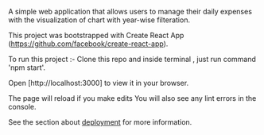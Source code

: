 A simple web application that allows users to manage their daily expenses with the visualization of chart with year-wise filteration.

This project was bootstrapped with Create React App (https://github.com/facebook/create-react-app).


To run this project :-
Clone this repo and inside terminal , just run command 'npm start'.


Open [http://localhost:3000] to view it in your  browser.

The page will reload if you make edits
You will also see any lint errors in the console.


See the section about [deployment](https://facebook.github.io/create-react-app/docs/deployment) for more information.

